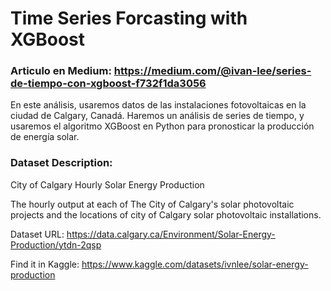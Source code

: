# Time Series Forcasting with XGBoost 


### Articulo en Medium: https://medium.com/@ivan-lee/series-de-tiempo-con-xgboost-f732f1da3056 

En este análisis, usaremos datos de las instalaciones fotovoltaicas en la ciudad de Calgary, Canadá. 
Haremos un análisis de series de tiempo, y usaremos el algoritmo XGBoost en Python 
para pronosticar la producción de energía solar.



### Dataset Description:
City of Calgary Hourly Solar Energy Production 

The hourly output at each of The City of Calgary's solar photovoltaic projects and the locations of city of Calgary solar photovoltaic installations.

Dataset URL: https://data.calgary.ca/Environment/Solar-Energy-Production/ytdn-2qsp 


Find it in Kaggle: https://www.kaggle.com/datasets/ivnlee/solar-energy-production
